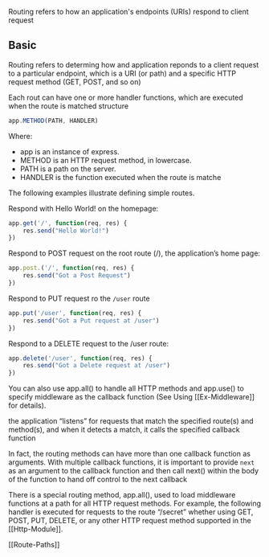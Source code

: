 Routing refers to how an application's endpoints (URIs) respond to client request


## Basic

Routing refers to determing how and application reponds to a client request to a particular endpoint, which is a URI (or path) and a specific HTTP request method (GET, POST, and so on)

Each rout can have one or more handler functions, which are executed when the route is matched
structure

```js
app.METHOD(PATH, HANDLER)
```

Where:

* app is an instance of express.
* METHOD is an HTTP request method, in lowercase.
* PATH is a path on the server.
* HANDLER is the function executed when the route is matche

The following examples illustrate defining simple routes.

Respond with Hello World! on the homepage:

```js
app.get('/', function(req, res) {
	res.send("Hello World!")
})
```

Respond to POST request on the root route (/), the application’s home page:

```js
app.post.('/', function(req, res) {
	res.send("Got a Post Request")
})
```

Respond to PUT request ro the `/user` route

```js
app.put('/user', function(req, res) {
	res.send("Got a Put request at /user")
})
```

Respond to a DELETE request to the /user route:

```js
app.delete('/user', function(req, res) {
	res.send("Got a Delete request at /user")
})
```

You can also use app.all() to handle all HTTP methods and app.use() to specify middleware as the callback function (See Using [[Ex-Middleware]] for details).

the application “listens” for requests that match the specified route(s) and method(s), and when it detects a match, it calls the specified callback function

In fact, the routing methods can have more than one callback function as arguments. With multiple callback functions, it is important to provide `next` as an argument to the callback function and then call next() within the body of the function to hand off control to the next callback

There is a special routing method, app.all(), used to load middleware functions at a path for all HTTP request methods. For example, the following handler is executed for requests to the route “/secret” whether using GET, POST, PUT, DELETE, or any other HTTP request method supported in the [[Http-Module]].

[[Route-Paths]]